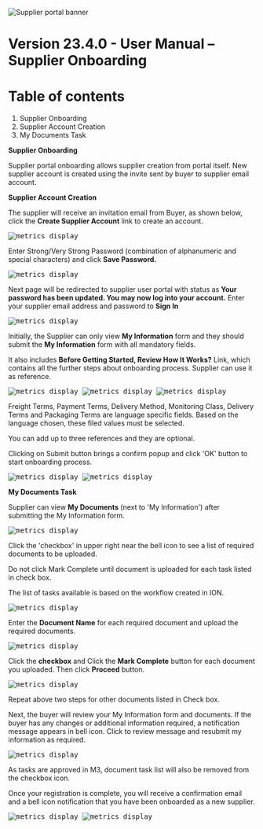 ![Supplier portal banner](../../../../images/banner-supplier-portal.jpg)

# **Version 23.4.0 - User Manual – Supplier Onboarding**

# **Table of contents**

  1. Supplier Onboarding
  2. Supplier Account Creation
  3. My Documents Task

**Supplier Onboarding**

Supplier portal onboarding allows supplier creation from portal itself. New supplier account is created using the invite sent by buyer to supplier email account.

**Supplier Account Creation**

The supplier will receive an invitation email from Buyer, as shown below, click the **Create Supplier Account** link to create an account.

<kbd>
<img alt="metrics display" src="../../images/pwa/onboarding_user/InviteSent.png"> 
</kbd>

Enter Strong/Very Strong Password (combination of alphanumeric and special characters) and click **Save Password.**

<kbd>
<img alt="metrics display" src="../../images/pwa/onboarding_user/SetPassword.png"> 
</kbd>

Next page will be redirected to supplier user portal with status as **Your password has been updated. You may now log into your account.** Enter your supplier email address and password to **Sign In**

<kbd>
<img alt="metrics display" src="../../images/pwa/onboarding_user/SuccessMessage1.png"> 
</kbd>

Initially, the Supplier can only view **My Information** form and they should submit the **My Information** form with all mandatory fields.

It also includes **Before Getting Started, Review How It Works?** Link, which contains all the further steps about onboarding process. Supplier can use it as reference.

<kbd>
<img alt="metrics display" src="../../images/pwa/onboarding_user/MyInformation1.png"> 
</kbd> 

<kbd>
<img alt="metrics display" src="../../images/pwa/onboarding_user/MyInformation2.png"> 
</kbd>

<kbd>
<img alt="metrics display" src="../../images/pwa/onboarding_user/MyInformation3.png"> 
</kbd>


Freight Terms, Payment Terms, Delivery Method, Monitoring Class, Delivery Terms and Packaging Terms are language specific fields. Based on the language chosen, these filed values must be selected.

You can add up to three references and they are optional.

Clicking on Submit button brings a confirm popup and click 'OK' button to start onboarding process.

<kbd>
<img alt="metrics display" src="../../images/pwa/onboarding_user/InformationPopup.png"> 
</kbd>

<kbd>
<img alt="metrics display" src="../../images/pwa/onboarding_user/SuccessMessage2.png"> 
</kbd>

**My Documents Task**

Supplier can view **My Documents** (next to 'My Information') after submitting the My Information form.

<kbd>
<img alt="metrics display" src="../../images/pwa/onboarding_user/MyDocuments.png"> 
</kbd>

Click the 'checkbox' in upper right near the bell icon to see a list of required documents to be uploaded.

Do not click Mark Complete until document is uploaded for each task listed in check box.

The list of tasks available is based on the workflow created in ION.

<kbd>
<img alt="metrics display" src="../../images/pwa/onboarding_user/MyTask.png"> 
</kbd>

Enter the **Document Name** for each required document and upload the required documents.

<kbd>
<img alt="metrics display" src="../../images/pwa/onboarding_user/TaxCertificate.png"> 
</kbd>

Click the **checkbox** and Click the **Mark Complete** button for each document you uploaded. Then click **Proceed** button.

<kbd>
<img alt="metrics display" src="../../images/pwa/onboarding_user/MyTaskProceed.png"> 
</kbd>

Repeat above two steps for other documents listed in Check box.

Next, the buyer will review your My Information form and documents. If the buyer has any changes or additional information required, a notification message appears in bell icon. Click to review message and resubmit my information as required.

<kbd>
<img alt="metrics display" src="../../images/pwa/onboarding_user/SaveNotes.png"> 
</kbd>

As tasks are approved in M3, document task list will also be removed from the checkbox icon.

Once your registration is complete, you will receive a confirmation email and a bell icon notification that you have been onboarded as a new supplier.

<kbd>
<img alt="metrics display" src="../../images/pwa/onboarding_user/AccountActivatedNotification.png"> 
</kbd>



<kbd>
<img alt="metrics display" src="../../images/pwa/onboarding_user/AccontApproval.png"> 
</kbd>


